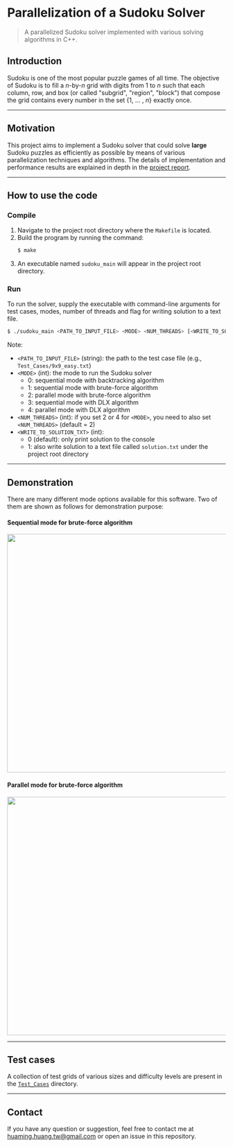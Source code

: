 Parallelization of a Sudoku Solver
==================================

> A parallelized Sudoku solver implemented with various solving algorithms in C++.

## Introduction
Sudoku is one of the most popular puzzle games of all time.
The objective of Sudoku is to fill a _n_-by-_n_ grid with digits from 1 to _n_ such that each column, row, and box (or called "subgrid", "region", "block") that compose the grid contains every number in the set {1, ... , _n_} exactly once.

---

## Motivation
This project aims to implement a Sudoku solver that could solve **large** Sudoku puzzles as efficiently as possible by means of various parallelization techniques and algorithms. The details of implementation and performance results are explained in depth in the [project report](./Project_Report.pdf).

---

## How to use the code
### Compile
1. Navigate to the project root directory where the `Makefile` is located.
2. Build the program by running the command:
	```bash
	$ make
	```
3. An executable named `sudoku_main` will appear in the project root directory. 

### Run
To run the solver, supply the executable with command-line arguments for test cases, modes, number of threads and flag for writing solution to a text file.
```bash
$ ./sudoku_main <PATH_TO_INPUT_FILE> <MODE> <NUM_THREADS> [<WRITE_TO_SOLUTION_TXT>]
```
Note:
- `<PATH_TO_INPUT_FILE>` (string): the path to the test case file (e.g., `Test_Cases/9x9_easy.txt`)
- `<MODE>` (int): the mode to run the Sudoku solver
	+ 0: sequential mode with backtracking algorithm
	+ 1: sequential mode with brute-force algorithm
	+ 2: parallel mode with brute-force algorithm
	+ 3: sequential mode with DLX algorithm
	+ 4: parallel mode with DLX algorithm
- `<NUM_THREADS>` (int): if you set 2 or 4 for `<MODE>`, you need to also set `<NUM_THREADS>` (default = 2)
- `<WRITE_TO_SOLUTION_TXT>` (int):
	+ 0 (default): only print solution to the console 
	+ 1: also write solution to a text file called `solution.txt` under the project root directory

---

## Demonstration
There are many different mode options available for this software. Two of them are shown as follows for demonstration purpose:

#### Sequential mode for brute-force algorithm
<img width="550" src="https://user-images.githubusercontent.com/43208378/130022178-134a3fd0-ce45-4f8c-b47a-276b759686e2.png">

#### Parallel mode for brute-force algorithm
<img width="550" src="https://user-images.githubusercontent.com/43208378/130022182-b1feaf52-36dc-4ae7-81fe-2466ea752575.png">

---

## Test cases
A collection of test grids of various sizes and difficulty levels are present in the [`Test_Cases`](./Test_Cases) directory.

---

## Contact
If you have any question or suggestion, feel free to contact me at huaming.huang.tw@gmail.com or open an issue in this repository.
